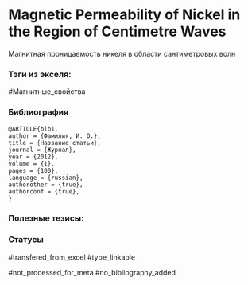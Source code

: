 # Magnetic Permeability of Nickel in the Region of Centimetre Waves

Магнитная проницаемость никеля в области сантиметровых волн

### Тэги из экселя:
#Магнитные_свойства 

### Библиография
```
@ARTICLE{bib1,
author = {Фамилия, И. О.},
title = {Название статьи},
journal = {Журнал},
year = {2012},
volume = {1},
pages = {100},
language = {russian},
authorother = {true},
authorconf = {true},
}
```

### Полезные тезисы:

### Статусы
#transfered_from_excel 
#type_linkable

#not_processed_for_meta
#no_bibliography_added